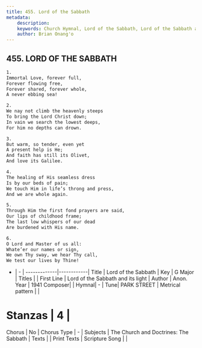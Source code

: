 ```yaml
---
title: 455. Lord of the Sabbath
metadata:
    description: 
    keywords: Church Hymnal, Lord of the Sabbath, Lord of the Sabbath and its light, 
    author: Brian Onang'o
---
```



## 455. LORD OF THE SABBATH

```txt
1.
Immortal Love, forever full,
Forever flowing free,
Forever shared, forever whole,
A never ebbing sea!

2.
We nay not climb the heavenly steeps
To bring the Lord Christ down;
In vain we search the lowest deeps,
For him no depths can drown.

3.
But warm, so tender, even yet
A present help is He;
And faith has still its Olivet,
And love its Galilee.

4.
The healing of His seamless dress
Is by our beds of pain;
We touch Him in life’s throng and press,
And we are whole again.

5.
Through Him the first fond prayers are said,
Our lips of childhood frame;
The last low whispers of our dead
Are burdened with His name.

6.
O Lord and Master of us all:
Whate’er our names or sign,
We own Thy sway, we hear Thy call,
We test our lives by Thine!
```

- |   -  |
-------------|------------|
Title | Lord of the Sabbath |
Key | G Major |
Titles |  |
First Line | Lord of the Sabbath and its light |
Author | Anon.
Year | 1941
Composer|  |
Hymnal|  - |
Tune| PARK STREET |
Metrical pattern | |
# Stanzas | 4 |
Chorus | No |
Chorus Type | - |
Subjects | The Church and Doctrines: The Sabbath |
Texts |  |
Print Texts | 
Scripture Song |  |
  
